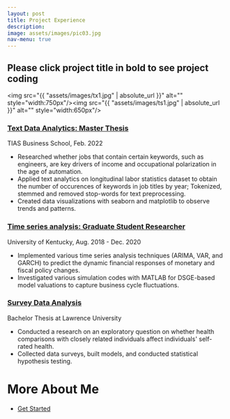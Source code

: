 ```yaml
---
layout: post
title: Project Experience
description: 
image: assets/images/pic03.jpg
nav-menu: true
---
```

## Please click project title in bold to see project coding
 
<img src="{{ "assets/images/tx1.jpg" | absolute_url }}" alt="" style="width:750px"/><img src="{{ "assets/images/ts1.jpg" | absolute_url }}" alt="" style="width:650px"/>


### [Text Data Analytics: Master Thesis](https://github.com/zyeecon/Text-Mining-TIAS-Thesis)
TIAS Business School, Feb. 2022 <br/>
- Researched whether jobs that contain certain keywords, such as engineers, are key drivers of income and occupational polarization in the age of automation.
- Applied text analytics on longitudinal labor statistics dataset to obtain the number of occurences of keywords in job titles by year; Tokenized, stemmed and removed stop-words for text preprocessing.
- Created data visualizations with seaborn and matplotlib to observe trends and patterns.

### [Time series analysis: Graduate Student Researcher](https://github.com/zyeecon/MATLAB-Dynare)
University of Kentucky, Aug. 2018 - Dec. 2020 <br/>
-	Implemented various time series analysis techniques (ARIMA, VAR, and GARCH) to predict the dynamic financial responses of monetary and fiscal policy changes.
-	Investigated various simulation codes with MATLAB for DSGE-based model valuations to capture business cycle fluctuations.


### [Survey Data Analysis](https://github.com/zyeecon/Survey-Data-Analysis)
Bachelor Thesis at Lawrence University  <br/>
-	Conducted a research on an exploratory question on whether health comparisons with closely related individuals affect individuals' self-rated health.
-	Collected data surveys, built models, and conducted statistical hypothesis testing.

# More About Me
<ul class="actions">
			<li><a href="Extracurricular.html" class="button next">Get Started</a></li>
		</ul>
